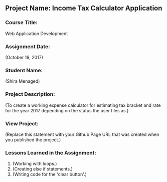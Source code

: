 ## Project Name:  Income Tax Calculator Application

### Course Title:
Web Application Development

### Assignment Date:  
(October 19, 2017)

### Student Name:  
(Shira Menaged)

### Project Description:
(To create a working expense calculator for estimating tax bracket and rate for the year 2017 depending on the status the user files as.)

### View Project:
(Replace this statement with your Github Page URL that was created when you 
 published the project.)

### Lessons Learned in the Assignment:
1. (Working with loops.)
2. (Creating else if statements.)
3. (Writing code for the 'clear button'.)

